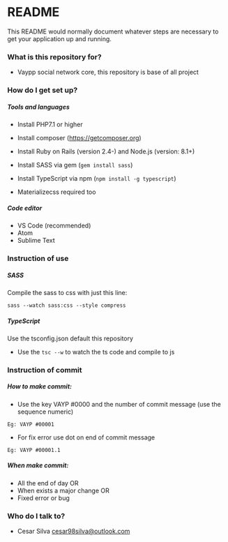 # README #

This README would normally document whatever steps are necessary to get your application up and running.

### What is this repository for? ###

* Vaypp social network core, this repository is base of all project

### How do I get set up? ###

##### Tools and languages

* Install PHP7.1 or higher
* Install composer (https://getcomposer.org)
* Install Ruby on Rails (version 2.4-) and Node.js (version: 8.1+)
* Install SASS via gem (``gem install sass``)
* Install TypeScript via npm (``npm install -g typescript``)

* Materializecss required too

##### Code editor

* VS Code (recommended)
* Atom
* Sublime Text

### Instruction of use ###

##### SASS

Compile the sass to css with just this line:

``
	sass --watch sass:css --style compress
``

##### TypeScript

Use the tsconfig.json default this repository

* Use the ``tsc --w`` to watch the ts code and compile to js

### Instruction of commit ###

##### How to make commit:

* Use the key VAYP #0000 and the number of commit message (use the sequence numeric)

``Eg: VAYP #00001``

* For fix error use dot on end of commit message

``Eg: VAYP #00001.1``

##### When make commit:

* All the end of day OR
* When exists a major change OR
* Fixed error or bug

### Who do I talk to? ###

* Cesar Silva <cesar98silva@outlook.com>